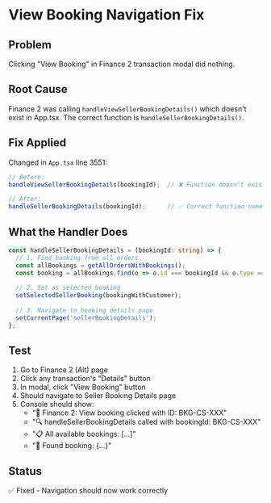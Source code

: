 # View Booking Navigation Fix

## Problem
Clicking "View Booking" in Finance 2 transaction modal did nothing.

## Root Cause
Finance 2 was calling `handleViewSellerBookingDetails()` which doesn't exist in App.tsx.
The correct function is `handleSellerBookingDetails()`.

## Fix Applied
Changed in `App.tsx` line 3551:
```typescript
// Before:
handleViewSellerBookingDetails(bookingId);  // ❌ Function doesn't exist

// After:
handleSellerBookingDetails(bookingId);      // ✅ Correct function name
```

## What the Handler Does
```typescript
const handleSellerBookingDetails = (bookingId: string) => {
  // 1. Find booking from all orders
  const allBookings = getAllOrdersWithBookings();
  const booking = allBookings.find(o => o.id === bookingId && o.type === 'service');
  
  // 2. Set as selected booking
  setSelectedSellerBooking(bookingWithCustomer);
  
  // 3. Navigate to booking details page
  setCurrentPage('sellerBookingDetails');
};
```

## Test
1. Go to Finance 2 (Alt) page
2. Click any transaction's "Details" button
3. In modal, click "View Booking" button
4. Should navigate to Seller Booking Details page
5. Console should show:
   - "🔵 Finance 2: View booking clicked with ID: BKG-CS-XXX"
   - "🔍 handleSellerBookingDetails called with bookingId: BKG-CS-XXX"
   - "📋 All available bookings: [...]"
   - "🎯 Found booking: {...}"

## Status
✅ Fixed - Navigation should now work correctly

